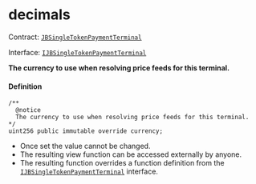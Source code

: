 # decimals

Contract: [`JBSingleTokenPaymentTerminal`](/docs/v4/deprecated/v3/api/contracts/or-payment-terminals/or-abstract/jbsingletokenpaymentterminal/README.md)​‌

Interface: [`IJBSingleTokenPaymentTerminal`](/docs/v4/deprecated/v3/api/interfaces/ijbsingletokenpaymentterminal.md)

**The currency to use when resolving price feeds for this terminal.**

#### Definition

```
/**
  @notice
  The currency to use when resolving price feeds for this terminal.
*/
uint256 public immutable override currency;
```

* Once set the value cannot be changed.
* The resulting view function can be accessed externally by anyone.
* The resulting function overrides a function definition from the [`IJBSingleTokenPaymentTerminal`](/docs/v4/deprecated/v3/api/interfaces/ijbsingletokenpaymentterminal.md) interface.

